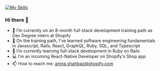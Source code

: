 [![My Skills](https://skills.thijs.gg/icons?i=js,html,css,wasm)](https://skills.thijs.gg)
### Hi there 👋
- 🔭 I’m currently on an 8-month full-stack development training path as Dev Degree intern at Shopify
- 📝 On the training path, I've learned software engineering fundamentals in Javascript, Rails, React, GraphQL, Ruby, SQL, and Typescript
- 🌱 I’m currently learning full-stack development in Ruby on Rails
- 💻 I’m an incoming React-Native Developer on Shopify's Shop app
- 📫 How to reach me: amna.shahbaz@shopify.com
